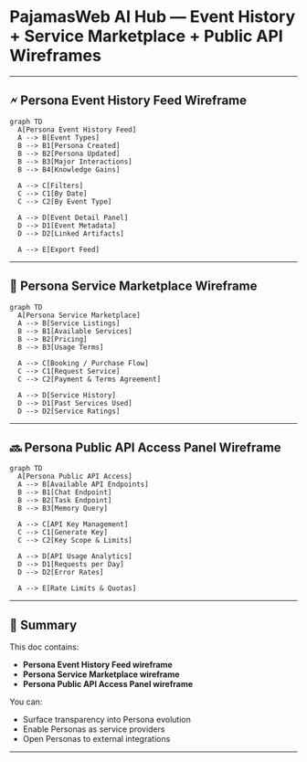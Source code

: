 # PajamasWeb AI Hub — Event History + Service Marketplace + Public API Wireframes

---

## 🗲 Persona Event History Feed Wireframe

```mermaid
graph TD
  A[Persona Event History Feed]
  A --> B[Event Types]
  B --> B1[Persona Created]
  B --> B2[Persona Updated]
  B --> B3[Major Interactions]
  B --> B4[Knowledge Gains]

  A --> C[Filters]
  C --> C1[By Date]
  C --> C2[By Event Type]

  A --> D[Event Detail Panel]
  D --> D1[Event Metadata]
  D --> D2[Linked Artifacts]

  A --> E[Export Feed]
```

---

## 💼 Persona Service Marketplace Wireframe

```mermaid
graph TD
  A[Persona Service Marketplace]
  A --> B[Service Listings]
  B --> B1[Available Services]
  B --> B2[Pricing]
  B --> B3[Usage Terms]

  A --> C[Booking / Purchase Flow]
  C --> C1[Request Service]
  C --> C2[Payment & Terms Agreement]

  A --> D[Service History]
  D --> D1[Past Services Used]
  D --> D2[Service Ratings]
```

---

## 🔜 Persona Public API Access Panel Wireframe

```mermaid
graph TD
  A[Persona Public API Access]
  A --> B[Available API Endpoints]
  B --> B1[Chat Endpoint]
  B --> B2[Task Endpoint]
  B --> B3[Memory Query]

  A --> C[API Key Management]
  C --> C1[Generate Key]
  C --> C2[Key Scope & Limits]

  A --> D[API Usage Analytics]
  D --> D1[Requests per Day]
  D --> D2[Error Rates]

  A --> E[Rate Limits & Quotas]
```

---

## 🌟 Summary

This doc contains:

- **Persona Event History Feed wireframe**
- **Persona Service Marketplace wireframe**
- **Persona Public API Access Panel wireframe**

You can:

- Surface transparency into Persona evolution
- Enable Personas as service providers
- Open Personas to external integrations

---
